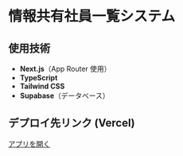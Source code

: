 # 情報共有社員一覧システム

## 使用技術

- **Next.js**（App Router 使用）
- **TypeScript**
- **Tailwind CSS**
- **Supabase**（データベース）

## デプロイ先リンク (Vercel)

[アプリを開く](https://employee-info-ruby.vercel.app/)
